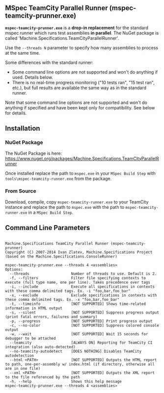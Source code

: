 ## MSpec TeamCity Parallel Runner (mspec-teamcity-prunner.exe)

**`mspec-teamcity-prunner.exe`** is a **drop-in replacement** for the standard mspec runner which runs test assemblies **in parallel**. The NuGet package is called 'Machine.Specifications.TeamCityParallelRunner'.

Use the `--threads N` parameter to specify how many assemblies to process at the same time.

Some differences with the standard runner:

* Some command line options are not supported and won't do anything if used. Details below.
* There is no real-time progress monitoring ("10 tests ran", "15 test ran", etc.), but full results are available the same way as in the standard runner.


Note that some command line options are not supported and won't do anything if specified and have been kept only for compatibility. See below for details.

## Installation

### NuGet Package

The NuGet Package is here: https://www.nuget.org/packages/Machine.Specifications.TeamCityParallelRunner

Once installed replace the path to `mspec.exe` in your `MSpec Build Step` with `tools\mspec-teamcity-runner.exe` from the package.

### From Source

Download, compile, copy `mspec-teamcity-runner.exe` to your TeamCity instance and replace the path to `mspec.exe` with the path to `mspec-teamcity-runner.exe` in a `MSpec Build Step`.

## Command Line Parameters

```

Machine.Specifications TeamCity Parallel Runner (mspec-teamcity-prunner)
Copyright (C) 2007-2014 Ivan Zlatev, Machine.Specifications Project (based on the Machine.Specifications.ConsoleRunner)

mspec-teamcity-prunner.exe --threads 4 <assemblies>
Options:
  --threads                   Number of threads to use. Default is 2.
  -f, --filters               Filter file specifying contexts to execute (full type name, one per line). Takes precedence over tags
  -i, --include               Execute all specifications in contexts with these comma delimited tags. Ex. -i "foo,bar,foo_bar"
  -x, --exclude               Exclude specifications in contexts with these comma delimited tags. Ex. -x "foo,bar,foo_bar"
  -t, --timeinfo              [NOT SUPPORTED] Shows time-related information in HTML output
  -s, --silent                [NOT SUPPORTED] Suppress progress output (print fatal errors, failures and summary)
  -p, --progress              [NOT SUPPORTED] Print progress output
  -c, --no-color              [NOT SUPPORTED] Suppress colored console output
  -w, --wait                  [NOT SUPPORTED] Wait 15 seconds for debugger to be attached
  --teamcity                  [ALWAYS ON] Reporting for TeamCity CI integration (also auto-detected)
  --no-teamcity-autodetect    [DOES NOTHING] Disables TeamCity autodetection
  --html <PATH>               [NOT SUPPORTED] Outputs the HTML report to path, one-per-assembly w/ index.html (if directory, otherwise all are in one file)
  --xml <PATH>                [NOT SUPPORTED] Outputs the XML report to the file referenced by the path
  -h, --help                  Shows this help message
mspec-teamcity-prunner.exe --threads 4 <assemblies>
```
